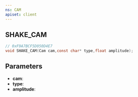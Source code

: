 ```yaml
---
ns: CAM
apiset: client
---
```

## SHAKE_CAM

```c
// 0xF9A7BCF5D050D4E7
void SHAKE_CAM(Cam cam,const char* type,float amplitude);
```


## Parameters
* **cam**:
* **type**:
* **amplitude**:




